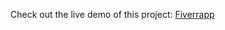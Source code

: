 Check out the live demo of this project: [Fiverrapp](https://harshitchouhan15.github.io/fiverrapp/)
